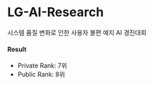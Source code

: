 # LG-AI-Research
시스템 품질 변화로 인한 사용자 불편 예지 AI 경진대회

#### Result
* Private Rank: 7위 
* Public Rank: 8위
